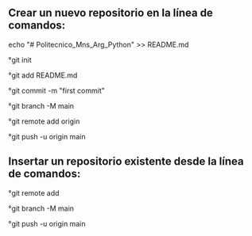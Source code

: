 ## Crear un nuevo repositorio en la línea de comandos:
echo "# Politecnico_Mns_Arg_Python" >> README.md

°git init

°git add README.md

°git commit -m "first commit"

°git branch -M main

°git remote add origin 

°git push -u origin main

## Insertar un repositorio existente desde la línea de comandos:

°git remote add 

°git branch -M main

°git push -u origin main
